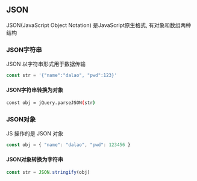 <!--
 * @Description: 
 * @Version: 1.0
 * @Author: DaLao
 * @Email: dalao_li@163.com
 * @Date: 2021-01-16 17:59:35
 * @LastEditors: DaLao
 * @LastEditTime: 2022-07-03 20:00:51
-->

## JSON

JSON(JavaScript Object Notation) 是JavaScript原生格式, 有对象和数组两种结构


### JSON字符串

JSON 以字符串形式用于数据传输

```js
const str = '{"name":"dalao", "pwd":123}'
```

#### JSON字符串转换为对象

```sh
const obj = jQuery.parseJSON(str)
```

### JSON对象

JS 操作的是 JSON 对象

```js
const obj = { "name": "dalao", "pwd": 123456 }
```

#### JSON对象转换为字符串

```js
const str = JSON.stringify(obj)
```

